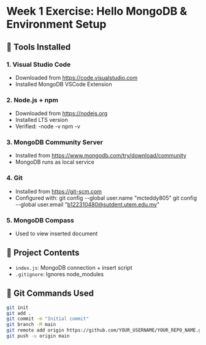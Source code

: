 # Week 1 Exercise: Hello MongoDB & Environment Setup

## 🔧 Tools Installed

### 1. Visual Studio Code
- Downloaded from https://code.visualstudio.com
- Installed MongoDB VSCode Extension

### 2. Node.js + npm
- Downloaded from https://nodejs.org
- Installed LTS version
- Verified:
-node -v
 npm -v

### 3. MongoDB Community Server
- Installed from https://www.mongodb.com/try/download/community
- MongoDB runs as local service

### 4. Git
- Installed from https://git-scm.com
- Configured with:
git config --global user.name "mcteddy805"
git config --global user.email "b122310480@sutdent.utem.edu.my"

### 5. MongoDB Compass
- Used to view inserted document

## 📂 Project Contents

- `index.js`: MongoDB connection + insert script
- `.gitignore`: Ignores node_modules

## 🧪 Git Commands Used

```bash
git init
git add .
git commit -m "Initial commit"
git branch -M main
git remote add origin https://github.com/YOUR_USERNAME/YOUR_REPO_NAME.git
git push -u origin main

